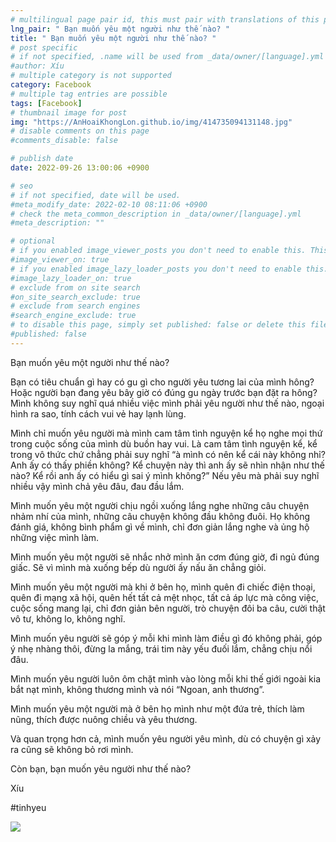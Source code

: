 ```yaml
---
# multilingual page pair id, this must pair with translations of this page. (This name must be unique)
lng_pair: " Bạn muốn yêu một người như thế nào? "
title: " Bạn muốn yêu một người như thế nào? "
# post specific
# if not specified, .name will be used from _data/owner/[language].yml
#author: Xíu
# multiple category is not supported
category: Facebook
# multiple tag entries are possible
tags: [Facebook]
# thumbnail image for post
img: "https://AnHoaiKhongLon.github.io/img/414735094131148.jpg"
# disable comments on this page
#comments_disable: false

# publish date
date: 2022-09-26 13:00:06 +0900

# seo
# if not specified, date will be used.
#meta_modify_date: 2022-02-10 08:11:06 +0900
# check the meta_common_description in _data/owner/[language].yml
#meta_description: ""

# optional
# if you enabled image_viewer_posts you don't need to enable this. This is only if image_viewer_posts = false
#image_viewer_on: true
# if you enabled image_lazy_loader_posts you don't need to enable this. This is only if image_lazy_loader_posts = false
#image_lazy_loader_on: true
# exclude from on site search
#on_site_search_exclude: true
# exclude from search engines
#search_engine_exclude: true
# to disable this page, simply set published: false or delete this file
#published: false
---
```


<!-- outline-start -->

Bạn muốn yêu một người như thế nào?

Bạn có tiêu chuẩn gì hay có gu gì cho người yêu tương lai của mình hông? Hoặc người bạn đang yêu bây giờ có đúng gu ngày trước bạn đặt ra hông? Mình không suy nghĩ quá nhiều việc mình phải yêu người như thế nào, ngoại hình ra sao, tính cách vui vẻ hay lạnh lùng.

Mình chỉ muốn yêu người mà mình cam tâm tình nguyện kể họ nghe mọi thứ trong cuộc sống của mình dù buồn hay vui. Là cam tâm tình nguyện kể, kể trong vô thức chứ chẳng phải suy nghĩ “à mình có nên kể cái này không nhỉ? Anh ấy có thấy phiền không? Kể chuyện này thì anh ấy sẽ nhìn nhận như thế nào? Kể rồi anh ấy có hiểu gì sai ý mình không?” Nếu yêu mà phải suy nghĩ nhiều vậy mình chả yêu đâu, đau đầu lắm.

Mình muốn yêu một người chịu ngồi xuống lắng nghe những câu chuyện nhảm nhí của mình, những câu chuyện không đầu không đuôi. Họ không đánh giá, không bình phẩm gì về mình, chỉ đơn giản lắng nghe và ủng hộ những việc mình làm.

Mình muốn yêu một người sẽ nhắc nhở mình ăn cơm đúng giờ, đi ngủ đúng giấc. Sẽ vì mình mà xuống bếp dù người ấy nấu ăn chẳng giỏi.

Mình muốn yêu một người mà khi ở bên họ, mình quên đi chiếc điện thoại, quên đi mạng xã hội, quên hết tất cả mệt nhọc, tất cả áp lực mà công việc, cuộc sống mang lại, chỉ đơn giản bên người, trò chuyện đôi ba câu, cười thật vô tư, không lo, không nghĩ.

Mình muốn yêu người sẽ góp ý mỗi khi mình làm điều gì đó không phải, góp ý nhẹ nhàng thôi, đừng la mắng, trái tim này yếu đuối lắm, chẳng chịu nổi đâu.

Mình muốn yêu người luôn ôm chặt mình vào lòng mỗi khi thế giới ngoài kia bắt nạt mình, không thương mình và nói “Ngoan, anh thương”.

Mình muốn yêu một người mà ở bên họ mình như một đứa trẻ, thích làm nũng, thích được nuông chiều và yêu thương.

Và quan trọng hơn cả, mình muốn yêu người yêu mình, dù có chuyện gì xảy ra cũng sẽ không bỏ rơi mình.

Còn bạn, bạn muốn yêu người như thế nào?

Xíu

#tinhyeu

<!-- outline-end -->

<img src= "https://AnHoaiKhongLon.github.io/img/414735094131148.jpg">